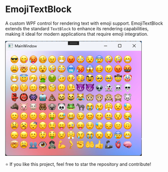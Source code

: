 # EmojiTextBlock

A custom WPF control for rendering text with emoji support. EmojiTextBlock extends the standard `TextBlock` to enhance its rendering capabilities, making it ideal for modern applications that require emoji integration.

![EmojiTextBlock in Action](EmojiRendering/screen.png)

⭐️ If you like this project, feel free to star the repository and contribute!
